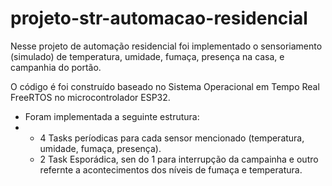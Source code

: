 # projeto-str-automacao-residencial
Nesse projeto de automação residencial foi implementado o sensoriamento (simulado) de temperatura, umidade, fumaça, presença na casa, e campanhia do portão.

O código é foi construído baseado no Sistema Operacional em Tempo Real FreeRTOS no microcontrolador ESP32.
* Foram implementada a seguinte estrutura:
* * 4 Tasks períodicas para cada sensor mencionado (temperatura, umidade, fumaça, presença).
  * 2 Task Esporádica, sen do 1 para interrupção da campainha e outro refernte a acontecimentos dos níveis de fumaça e temperatura.

 
